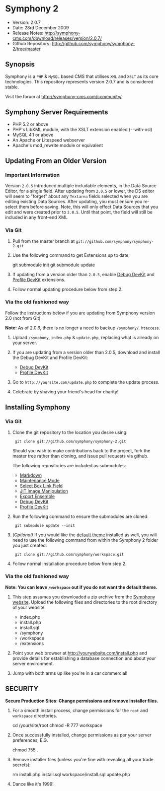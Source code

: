 # Symphony 2 #

- Version: 2.0.7
- Date: 28rd December 2009
- Release Notes: http://symphony-cms.com/download/releases/version/2.0.7/
- Github Repository: <http://github.com/symphony/symphony-2/tree/master>


## Synopsis

Symphony is a `PHP` & `MySQL` based CMS that utilises `XML` and `XSLT` as 
its core technologies. This repository represents version 2.0.7 and is 
considered stable.

Visit the forum at <http://symphony-cms.com/community/>

## Symphony Server Requirements

- PHP 5.2 or above
- PHP's LibXML module, with the XSLT extension enabled (--with-xsl)
- MySQL 4.1 or above
- An Apache or Litespeed webserver
- Apache's mod_rewrite module or equivalent

## Updating From an Older Version

### Important Information

Version `2.0.5` introduced multiple includable elements, in the Data Source 
Editor, for a single field. After updating from `2.0.5` or lower, the DS 
editor will seem to "forget" about any `Textarea` fields selected when you 
are editing existing Data Sources. After updating, you must ensure you 
re-select them before saving. Note, this will only effect Data Sources that 
you edit and were created prior to `2.0.5`. Until that point, the field will 
still be included in any front-end XML

### Via Git

1. Pull from the master branch at `git://github.com/symphony/symphony-2.git`

2. Use the following command to get Extensions up to date:

	git submodule init
	git submodule update

3. If updating from a version older than `2.0.5`, enable [Debug DevKit](http://github.com/symphony/debugdevkit/tree/master) and [Profile DevKit](http://github.com/symphony/profiledevkit/tree/master) extensions.

4. Follow normal updating procedure below from step 2.

### Via the old fashioned way

Follow the instructions below if you are updating from Symphony version 2.0 (not from Git)

**Note:** As of 2.0.6, there is no longer a need to backup `/symphony/.htaccess`.

1. Upload `/symphony`, `index.php` & `update.php`, replacing what is already on your server.

2. If you are updating from a version older than 2.0.5, download and install the Debug DevKit and Profile DevKit:

	- [Debug DevKit](http://github.com/symphony/debugdevkit/tree/master)
	- [Profile DevKit](http://github.com/symphony/profiledevkit/tree/master)

3. Go to `http://yoursite.com/update.php` to complete the update process.

4. Celebrate by shaving your friend's head for charity!


## Installing Symphony

### Via Git

1. Clone the git repository to the location you desire using:

		git clone git://github.com/symphony/symphony-2.git
		
	Should you wish to make contributions back to the project, fork the master tree rather than cloning, and issue pull requests via github.

	The following repositories are included as submodules:

	- [Markdown](http://github.com/pointybeard/markdown)
	- [Maintenance Mode](http://github.com/pointybeard/maintenance_mode)
	- [Select Box Link Field](http://github.com/pointybeard/selectbox_link_field)
	- [JIT Image Manipulation](http://github.com/pointybeard/jit_image_manipulation)
	- [Export Ensemble](http://github.com/pointybeard/export_ensemble)
	- [Debug DevKit](http://github.com/symphony/debugdevkit/tree/master)
	- [Profile DevKit](http://github.com/symphony/profiledevkit/tree/master)

3. Run the following command to ensure the submodules are cloned:

		git submodule update --init

4. _(Optional)_ If you would like the [default theme](http://github.com/symphony/workspace/tree) installed as well, 
you will need to use the following command from within the Symphony 2 folder you just created:

		git clone git://github.com/symphony/workspace.git
		
5. Follow normal installation procedure below from step 2.


### Via the old fashioned way

**Note: You can leave `/workspace` out if you do not want the default theme.**

1. This step assumes you downloaded a zip archive from the [Symphony website](http://symphony-cms.com). 
Upload the following files and directories to the root directory of your website:

	- index.php
	- install.php
	- install.sql
	- /symphony
	- /workspace
	- /extensions

2. Point your web browser at <http://yourwebsite.com/install.php> and provide
details for establishing a database connection and about your server environment.

3. Jump with both arms up like you're in a car commercial!


## SECURITY

**Secure Production Sites: Change permissions and remove installer files.**

1. For a smooth install process, change permissions for the `root` and `workspace` directories.

	cd /your/site/root
	chmod -R 777 workspace

2. Once successfully installed, change permissions as per your server preferences, E.G.

	chmod 755 .

3. Remove installer files (unless you're fine with revealing all your trade secrets):

	rm install.php install.sql workspace/install.sql update.php

4. Dance like it's 1999!